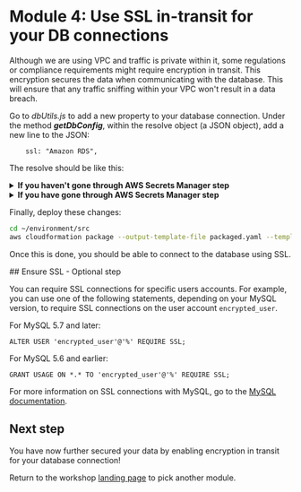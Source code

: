 # Module 4: Use SSL in-transit for your DB connections

Although we are using VPC and traffic is private within it, some regulations or compliance requirements might require encryption in transit. This encryption secures the data when communicating with the database. This will ensure that any traffic sniffing within your VPC won't result in a data breach.

Go to *dbUtils.js* to add a new property to your database connection. Under the method ***getDbConfig***, within the resolve object (a JSON object), add a new line to the JSON:

```
    ssl: "Amazon RDS",

```
The resolve should be like this:

<details>
<summary><strong>If you haven't gone through AWS Secrets Manager step</strong></summary><p>

```javascript
resolve({
    host: "xxxxxxxxxxxx.cluster-co70iacvvr8l.eu-west-1.rds.amazonaws.com",
    user: "admin",
    password: "Corp123!",
    database: "unicorn_customization",
    ssl: "Amazon RDS",
    multipleStatements: true
});
```
</details>

<details>
<summary><strong>If you have gone through AWS Secrets Manager step</strong></summary><p>

```javascript
resolve({
    host: JSON.parse(secret).host,
    user: JSON.parse(secret).username,
    password: JSON.parse(secret).password,
    database: "unicorn_customization",
    ssl: "Amazon RDS",
	 multipleStatements: true
});
```
</details>

Finally, deploy these changes:

```bash
cd ~/environment/src
aws cloudformation package --output-template-file packaged.yaml --template-file template.yaml --s3-bucket $BUCKET --s3-prefix securityworkshop --region $REGION &&  aws cloudformation deploy --template-file packaged.yaml --stack-name CustomizeUnicorns --region $REGION --capabilities CAPABILITY_IAM --parameter-overrides InitResourceStack=Secure-Serverless
```

Once this is done, you should be able to connect to the database using SSL.

## Ensure SSL - Optional step

You can require SSL connections for specific users accounts\. For example, you can use one of the following statements, depending on your MySQL version, to require SSL connections on the user account `encrypted_user`\.

For MySQL 5\.7 and later:

```
ALTER USER 'encrypted_user'@'%' REQUIRE SSL;            
```

For MySQL 5\.6 and earlier:

```
GRANT USAGE ON *.* TO 'encrypted_user'@'%' REQUIRE SSL;            
```

For more information on SSL connections with MySQL, go to the [MySQL documentation](https://dev.mysql.com/doc/refman/5.6/en/secure-connections.html)\.

## Next step 
You have now further secured your data by enabling encryption in transit for your database connection! 

Return to the workshop [landing page](../..) to pick another module.
